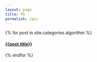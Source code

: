 ```yaml
---
layout: page
title: PS
permalink: /ps/
---
```


<div>

{% for post in site.categories.algorithm %}

  <article class="archive-item">
    <h4><a href="{{ site.baseurl }}{{ post.url }}">{{post.title}}</a></h4>
  </article>
  {% endfor %}
 
</div>
